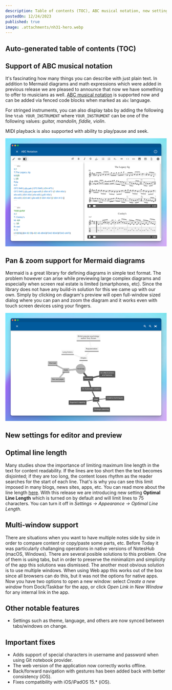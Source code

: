 ```yaml
---
description: Table of contents (TOC), ABC musical notation, new settings for editor/preview, bug fixes and more.
postedOn: 12/24/2023
published: true
image: .attachments/nh31-hero.webp
---
```


## Auto-generated table of contents (TOC)

## Support of ABC musical notation
It's fascinating how many things you can describe with just plain text. In addition to Mermaid diagrams and math expressions which were added in previous release we are pleased to announce that now we have something to offer to musicians as well. [ABC musical notation](https://en.wikipedia.org/wiki/ABC_notation) is supported now and can be added via fenced code blocks when marked as <code>abc</code> language.

For stringed instruments, you can also display tabs by adding the following line <code>%tab YOUR_INSTRUMENT</code> where <code>YOUR_INSTRUMENT</code> can be one of the following values: _guitar, mandolin, fiddle, violin_.

MIDI playback is also supported with ability to play/pause and seek.

![ABC Notation](.attachments/nh31-abc.webp "ABC Notation")

## Pan & zoom support for Mermaid diagrams
Mermaid is a great library for defining diagrams in simple text format. The problem however can arise while previewing large complex diagrams and especially when screen real estate is limited (smartphones, etc). Since the library does not have any build-in solution for this we came up with our own. Simply by clicking on diagram's preview will open full-window sized dialog where you can pan and zoom the diagram and it works even with touch screen devices using your fingers.

![Pan & Zoom for Mermaid](.attachments/nh31-mermaid_pan_zoom.webp "Pan & Zoom for Mermaid")

## New settings for editor and preview

## Optimal line length
Many studies show the importance of limiting maximum line length in the text for content readability. If the lines are too short then the text becomes disjointed; if they are too long, the content loses rhythm as the reader searches for the start of each line. That's is why you can see this limit imposed in many blogs, news sites, apps, etc. You can read more about the line length [here](https://en.wikipedia.org/wiki/Line_length#Electronic_text).
With this release we are introducing new setting **Optimal Line Length** which is turned on by default and will limit lines to 75 characters. You can turn it off in _Settings -> Appearance -> Optimal Line Length_.

## Multi-window support
There are situations when you want to have multiple notes side by side in order to compare content or copy/paste some parts, etc. Before Today it was particularly challanging operations in native versions of NotesHub (macOS, Windows). There are several posible solutions to this problem. One of them is using tabs, but in order to preserve the minimalizm and simplicity of the app this solutions was dismissed. The another most obvious solution is to use multiple windows. When using Web app this works out of the box since all browsers can do this, but it was not the options for native apps. Now you have two options to open a new window: select _Create a new window_ from Dock/Taskbar for the app, or click _Open Link in New Window_ for any internal link in the app.

## Other notable features
- Settings such as theme, language, and others are now synced between tabs/windows on change.

## Important fixes
- Adds support of special characters in username and password when using Git notebook provider.
- The web version of the application now correctly works offline.
- Back/forward navigation with gestures has been added back with better consistency (iOS).
- Fixes compatibility with iOS/iPadOS 15.* (iOS).
